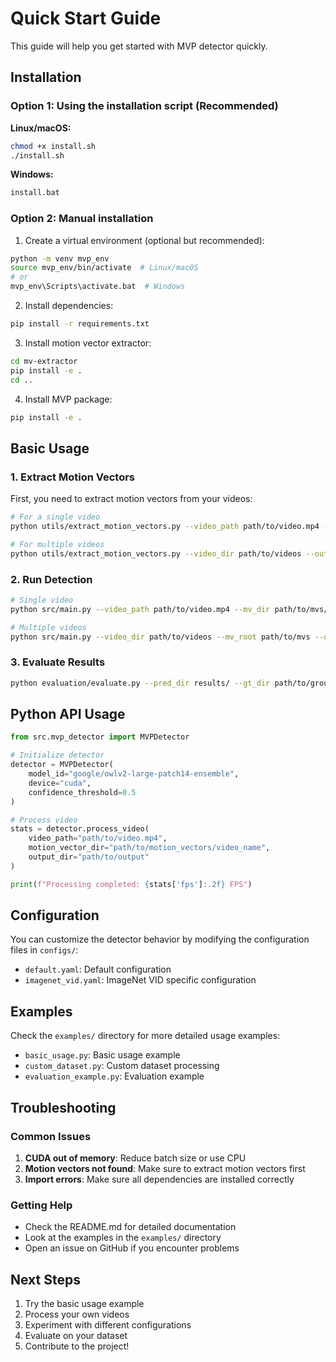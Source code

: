 # Quick Start Guide

This guide will help you get started with MVP detector quickly.

## Installation

### Option 1: Using the installation script (Recommended)

**Linux/macOS:**
```bash
chmod +x install.sh
./install.sh
```

**Windows:**
```cmd
install.bat
```

### Option 2: Manual installation

1. Create a virtual environment (optional but recommended):
```bash
python -m venv mvp_env
source mvp_env/bin/activate  # Linux/macOS
# or
mvp_env\Scripts\activate.bat  # Windows
```

2. Install dependencies:
```bash
pip install -r requirements.txt
```

3. Install motion vector extractor:
```bash
cd mv-extractor
pip install -e .
cd ..
```

4. Install MVP package:
```bash
pip install -e .
```

## Basic Usage

### 1. Extract Motion Vectors

First, you need to extract motion vectors from your videos:

```bash
# For a single video
python utils/extract_motion_vectors.py --video_path path/to/video.mp4 --output_dir path/to/mvs

# For multiple videos
python utils/extract_motion_vectors.py --video_dir path/to/videos --output_dir path/to/mvs
```

### 2. Run Detection

```bash
# Single video
python src/main.py --video_path path/to/video.mp4 --mv_dir path/to/mvs/video_name --output_dir results/

# Multiple videos
python src/main.py --video_dir path/to/videos --mv_root path/to/mvs --output_root results/
```

### 3. Evaluate Results

```bash
python evaluation/evaluate.py --pred_dir results/ --gt_dir path/to/ground_truth --output_dir evaluation_results/
```

## Python API Usage

```python
from src.mvp_detector import MVPDetector

# Initialize detector
detector = MVPDetector(
    model_id="google/owlv2-large-patch14-ensemble",
    device="cuda",
    confidence_threshold=0.5
)

# Process video
stats = detector.process_video(
    video_path="path/to/video.mp4",
    motion_vector_dir="path/to/motion_vectors/video_name",
    output_dir="path/to/output"
)

print(f"Processing completed: {stats['fps']:.2f} FPS")
```

## Configuration

You can customize the detector behavior by modifying the configuration files in `configs/`:

- `default.yaml`: Default configuration
- `imagenet_vid.yaml`: ImageNet VID specific configuration

## Examples

Check the `examples/` directory for more detailed usage examples:

- `basic_usage.py`: Basic usage example
- `custom_dataset.py`: Custom dataset processing
- `evaluation_example.py`: Evaluation example

## Troubleshooting

### Common Issues

1. **CUDA out of memory**: Reduce batch size or use CPU
2. **Motion vectors not found**: Make sure to extract motion vectors first
3. **Import errors**: Make sure all dependencies are installed correctly

### Getting Help

- Check the README.md for detailed documentation
- Look at the examples in the `examples/` directory
- Open an issue on GitHub if you encounter problems

## Next Steps

1. Try the basic usage example
2. Process your own videos
3. Experiment with different configurations
4. Evaluate on your dataset
5. Contribute to the project!
